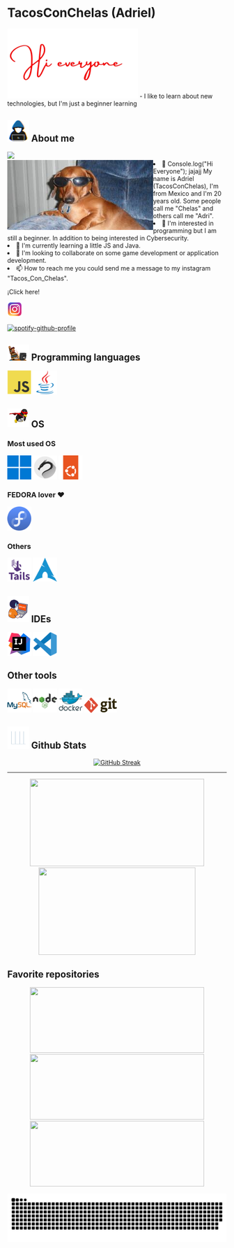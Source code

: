 # TacosConChelas (Adriel)

<img src="./Taco/saludo-removebg.png" alt="Saludo" width="300" height="160"/>
- I like to learn about new technologies, but I'm just a beginner learning
<!---
TacosConChelas/TacosConChelas is a ✨ special ✨ repository because its `README.md` (this file) appears on your GitHub profile.
You can click the Preview link to take a look at your changes.
--->

## <picture><img src = "./Taco/about_me.gif" width = 50px></picture> **About me**
<img src="https://img.shields.io/badge/Age-20-red" />
<div>
  <img align="left" src="./Taco/Perritos/images.jpg" title="JavaScript" alt="JavaScript" width="335" height="160"/> 
  <li>👋 Console.log("Hi Everyone"); jajajj My name is Adriel (TacosConChelas), I'm from Mexico and I'm 20 years old. Some people call me "Chelas" and others call me "Adri".</li>
  <li>👀 I'm interested in programming but I am still a beginner. In addition to being interested in Cybersecurity.</li>
  <li>🌱 I'm currently learning a little JS and Java.</li>
  <li>💞️ I'm looking to collaborate on some game development or application development.</li>
  <li>📫 How to reach me you could send me a message to my instagram "Tacos_Con_Chelas".</li>
</div>
<p>¡Click here!</p>
<a title="MyInstagram" href="https://www.instagram.com/tacos_con_chelas/"><img src=".\Taco\Insta.png" alt="Los Tejos" width="35" height="35"/></a>

[![spotify-github-profile](https://spotify-github-profile.vercel.app/api/view?uid=313nnexzwdmm5amccfrmqttpphpa&cover_image=true&theme=default&show_offline=false&background_color=121212&interchange=false&bar_color=ff0000&bar_color_cover=false)](https://github.com/kittinan/spotify-github-profile)


## <picture><img src = "./Taco/CP_PS.gif" width = 50px></picture> Programming languages
<div>
  <img src="https://github.com/devicons/devicon/blob/master/icons/javascript/javascript-original.svg" title="JavaScript" alt="JavaScript" width="55" height="55"/> 
  <img src="https://github.com/devicons/devicon/blob/master/icons/java/java-original.svg" title="Java" alt="Java" width="55" height="55"/>
</div> 

## <picture><img src = "./Taco/OS.gif" width = 50px></picture> OS 

### Most used OS
<div>
  <img src="https://github.com/devicons/devicon/blob/master/icons/windows11/windows11-original.svg" title="Win11" alt="Win11" width="55" height="55"/> 
  <a title="Kali" href="https://www.kali.org/"><img src="https://github.com/TacosConChelas/TacosConChelas/blob/main/Taco/pngwing.com.png" title="Kali" alt="Kali" width="55" height="55"/></a>
  <a title="Ubuntu" href="https://ubuntu.com/download"><img src="https://github.com/devicons/devicon/blob/master/icons/ubuntu/ubuntu-original.svg" title="Ubuntu" alt="Ubuntu" width="55" height="55"/></a>
</div>

### FEDORA lover ❤️
<div>
  <a title="Fedora" href="https://fedoraproject.org/es/"><img src="https://github.com/TacosConChelas/TacosConChelas/blob/main/Taco/Fedora.png" title="Fedora" alt="Fedora" width="55" height="55"/></a>
</div>

### Others
<div>
  <a title="Tails" href="https://tails.net/index.en.html"><img src="https://github.com/TacosConChelas/TacosConChelas/blob/main/Taco/tails-logo-square-notagline.svg" title="Tails" alt="Tails" width="55" height="55"/></a>
  <a title="Arch" href="https://archlinux.org/"><img src="https://github.com/TacosConChelas/TacosConChelas/blob/main/Taco/archlinux-icon.svg" title"Arch" alt="Arch" width="55" height="55"/></a>
</div>


## <picture><img src = "./Taco/IDEs.gif" width = 50px></picture> IDEs
<div>
  <a title="IntelliJ-IDEA" href="https://www.jetbrains.com/es-es/idea/"><img src="https://github.com/TacosConChelas/TacosConChelas/blob/main/Taco/IntelliJ%20Idea.png" title="Intel-IDEA" alt="Intel-IDEA" width="55" height="55"/></a>
  <a title="VisualStudioCode" href="https://code.visualstudio.com/"><img src="https://github.com/TacosConChelas/TacosConChelas/blob/main/Taco/VSC.png" title="VSC" alt="VSC" width="55" height="55"/></a>
</div>

## Other tools
<div>
  <a title="mysql" href="https://www.mysql.com/"><img src="https://github.com/TacosConChelas/TacosConChelas/blob/main/Taco/MySQL.png" title="MySQL" alt="MySQL" width="55" height="55"/></a>
  <a title="node" href="https://nodejs.org/en"><img src="https://github.com/devicons/devicon/blob/master/icons/nodejs/nodejs-original-wordmark.svg" title="nodejs" alt="NodeJS" width="55" height="55"/></a>
  <a title="docker" href="https://www.docker.com/"><img src="https://github.com/devicons/devicon/blob/master/icons/docker/docker-original-wordmark.svg" title="Docker" alt="Docker" width="55" height="55"/></a>
  <a title="Git" href="https://git-scm.com/"><img src="https://github.com/TacosConChelas/TacosConChelas/blob/main/Taco/Git.png" title="Git" alt="Git" width="75" height="35"/></a>


## <picture> <img src = "./Taco/Statistics.gif" width = 50px>  </picture>  Github Stats

</div>
<p align="center">
  <a href="https://git.io/streak-stats"><img src="https://streak-stats.demolab.com?user=TacosConChelas&theme=onedark&hide_border=true&border_radius=10&date_format=j%20M%5B%20Y%5D&card_width=600&type=png&fire=FF1000&ring=FF0000&background=000000&sideNums=FF0000&currStreakLabel=EBEBEB&currStreakNum=C5C5C5&dates=FFFFFF" alt="GitHub Streak" /></a>
  
</p>

---

<p align="center">
  <!--    https://github-readme-stats.vercel.app/api?username=TacosConChelas&theme=shadow_red&show_icons=tru --->
 
  <img width="400" height="200" src="https://github-readme-stats.vercel.app/api?username=TacosConChelas&theme=shadow_red&show_icons=true">
  <img width="360" height="200" src="https://github-readme-stats.vercel.app/api/top-langs/?username=TacosConChelas&size_weight=0.15&count_weight=0.5&layout=compact&theme=shadow_red">
  
</p>

## Favorite repositories
 <!--   https://github-readme-stats.vercel.app/api?username=TacosConChelas&theme=shadow_red&show_icons=true   --->
<div align="center">
  <p>
    <a title="EstructuraDDatosJAVA_UV" href="https://github.com/TacosConChelas/EstructuraDDatosJAVA_UV"><img width="400" height="150" src="https://github-readme-stats.vercel.app/api/pin?username=TacosConChelas&theme=shadow_red&&show_icons=true&repo=EstructuraDDatosJAVA_UV"></a>
    <a title="Curso-Practico_JavaScript" href="https://github.com/TacosConChelas/Curso-Practico_JavaScript"><img width="400" height="150" src="https://github-readme-stats.vercel.app/api/pin?username=TacosConChelas&theme=shadow_red&&show_icons=true&repo=Curso-Practico_JavaScript"></a>
    <a title="CursoPLATZI_JavaSE_OObjects" href="https://github.com/TacosConChelas/CursoPLATZI_JavaSE_OObjects"><img width="400" height="150" src="https://github-readme-stats.vercel.app/api/pin?username=TacosConChelas&theme=shadow_red&&show_icons=true&repo=CursoPLATZI_JavaSE_OObjects"></a>
  </p>
  
</div>

<!--- snake -->
<div align="center">
  <img  src="./Taco/grid-snake.svg"
       alt="snake" /></a>
</div>



<!-- inspiración para las estadisticas: 
https://github.com/anuraghazra/github-readme-stats
https://streak-stats.demolab.com/demo/?user=TacosConChelas&theme=onedark&hide_border=true&border_radius=4.5&locale=en&date_format=j+M%5B+Y%5D&mode=daily&exclude_days=&sections=total%2Ccurrent%2Clongest&card_width=495&type=png&background-type=solid&properties=border&fire=%23FF1000&ring=%23FF0000&background=%23000000FF&sideNums=%23FF0000&currStreakLabel=%23EBEBEB&currStreakNum=%23C5C5C5&dates=%23A91414
https://streak-stats.demolab.com/demo/
https://desarrolloweb.com/articulos/600.php
https://www.aulafacil.com/cursos/crear-paginas-web/html/enlazar-una-imagen-l19280
https://www.remove.bg/es/upload
--->

